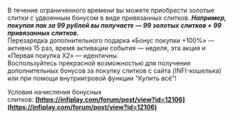 В течение ограниченного времени вы можете приобрести золотые слитки с удвоенным бонусом в виде привязанных слитков. **_Например, покупая пак за 99 рублей вы получаете — 99 золотых слитков + 99 привязанных слитков._**  
Перезарядка дополнительного подарка «Бонус покупки +100%» — активна 15 раз, время активации события — неделя, эта акция и «Первая покупка Х2» — идентичны.  
Воспользуйтесь прекрасной возможностью для получения дополнительных бонусов за покупку слитков с сайта (INFI-кошелька) или при помощи внутриигровой функции "Купить всё"!  
  
Условия начисления бонусных слитков: **[https://infiplay.com/forum/post/view?id=12106](https://infiplay.com/forum/post/view?id=12106)**